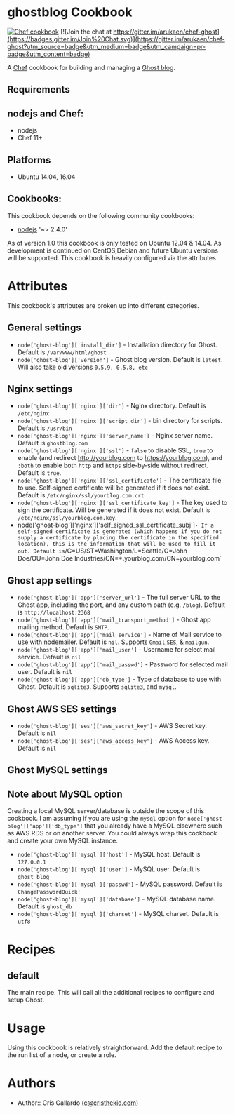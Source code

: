 ghostblog Cookbook
==================
[![Chef cookbook](https://img.shields.io/cookbook/v/ghost-blog.svg)](https://supermarket.chef.io/cookbooks/ghost-blog)
[![Join the chat at https://gitter.im/arukaen/chef-ghost](https://badges.gitter.im/Join%20Chat.svg)](https://gitter.im/arukaen/chef-ghost?utm_source=badge&utm_medium=badge&utm_campaign=pr-badge&utm_content=badge)

A [Chef](http://getchef.com/) cookbook for building and managing a [Ghost blog](http://docs.ghost.org/).

Requirements
------------

## nodejs and Chef:

* nodejs
* Chef 11+

## Platforms

* Ubuntu 14.04, 16.04

## Cookbooks:

This cookbook depends on the following community cookbooks:

* [nodejs](https://supermarket.chef.io/cookbooks/nodejs) '~> 2.4.0'

As of version 1.0 this cookbook is only tested on Ubuntu 12.04 & 14.04. As development is continued on CentOS,Debian and future Ubuntu versions will be supported. This cookbook is heavily configured via the attributes

Attributes
==========

This cookbook's attributes are broken up into different categories.

General settings
----------------

* `node['ghost-blog']['install_dir']` - Installation directory for Ghost. Default is `/var/www/html/ghost`
* `node['ghost-blog']['version']` - Ghost blog version. Default is `latest`. Will also take old versions `0.5.9, 0.5.8, etc`

Nginx settings
----------------

* `node['ghost-blog']['nginx']['dir']` - Nginx directory. Default is `/etc/nginx`
* `node['ghost-blog']['nginx']['script_dir']` - bin directory for scripts. Default is `/usr/bin`
* `node['ghost-blog']['nginx']['server_name']` - Nginx server name. Default is `ghostblog.com`
* `node['ghost-blog']['nginx']['ssl']` - `false` to disable SSL, `true` to enable (and redirect
  http://yourblog.com to https://yourblog.com), and `:both` to enable both `http` and `https`
  side-by-side without redirect. Default is `true`.
* `node['ghost-blog']['nginx']['ssl_certificate']` - The certificate file to use. Self-signed
  certificate will be generated if it does not exist. Default is `/etc/nginx/ssl/yourblog.com.crt`
* `node['ghost-blog']['nginx']['ssl_certificate_key']` - The key used to sign the
  certificate. Will be generated if it does not exist. Default is `/etc/nginx/ssl/yourblog.com.key`.
* node['ghost-blog']['nginx']['self_signed_ssl_certificate_subj']` - If a self-signed certificate
  is generated (which happens if you do not supply a certificate by placing the certificate in the
  specified location), this is the information that will be used to fill it out. Default is
  `/C=US/ST=Washington/L=Seattle/O=John Doe/OU=John Doe Industries/CN=*.yourblog.com/CN=yourblog.com`

Ghost app settings
----------------

* `node['ghost-blog']['app']['server_url']` - The full server URL to the Ghost app, including the port, and any custom path (e.g. `/blog`). Default is `http://localhost:2368`
* `node['ghost-blog']['app']['mail_transport_method']` - Ghost app mailing method. Default is `SMTP`.
* `node['ghost-blog']['app']['mail_service']` - Name of Mail service to use with nodemailer. Default is `nil`. Supports `Gmail`,`SES`, & `mailgun`.
* `node['ghost-blog']['app']['mail_user']` - Username for select mail service. Default is `nil`
* `node['ghost-blog']['app']['mail_passwd']` - Password for selected mail user. Default is `nil`
* `node['ghost-blog']['app']['db_type']` - Type of database to use with Ghost. Default is `sqlite3`. Supports `sqlite3`, and `mysql`.

Ghost AWS SES settings
----------------

* `node['ghost-blog']['ses']['aws_secret_key']` - AWS Secret key. Default is `nil`
* `node['ghost-blog']['ses']['aws_access_key']` - AWS Access key. Default is `nil`

Ghost MySQL settings
----------------

## Note about MySQL option

Creating a local MySQL server/database is outside the scope of this cookbook. I am assuming if you are using the `mysql` option for `node['ghost-blog']['app']['db_type']` that
you already have a MySQL elsewhere such as AWS RDS or on another server. You could always wrap this cookbook and create your own MySQL instance.

* `node['ghost-blog']['mysql']['host']` - MySQL host. Default is `127.0.0.1`
* `node['ghost-blog']['mysql']['user']` - MySQL user. Default is `ghost_blog`
* `node['ghost-blog']['mysql']['passwd']` - MySQL password. Default is `ChangePasswordQuick!`
* `node['ghost-blog']['mysql']['database']` - MySQL database name. Default is `ghost_db`
* `node['ghost-blog']['mysql']['charset']` - MySQL charset. Default is `utf8`

Recipes
=======

default
-------

The main recipe. This will call all the additional recipes to configure and setup Ghost.

Usage
=====

Using this cookbook is relatively straightforward. Add the default
recipe to the run list of a node, or create a role.

Authors
=====

* Author:: Cris Gallardo (c@cristhekid.com)
